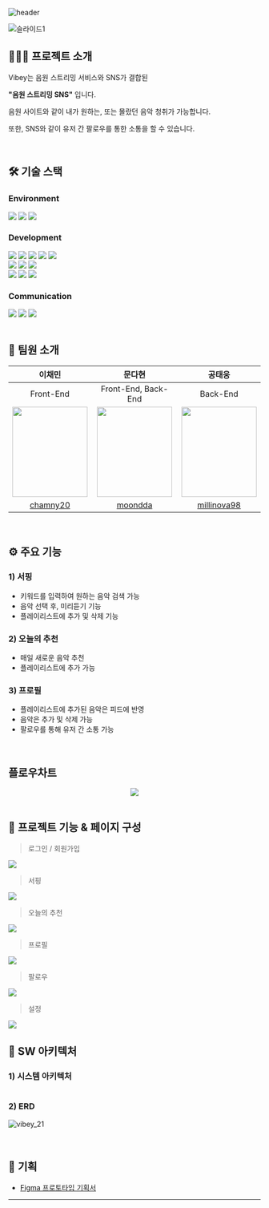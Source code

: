 ![header](https://capsule-render.vercel.app/api?type=wave&color=7e4dff&height=300&section=header&text=VIBEY&fontSize=90&fontColor=f7f5f5&animation=fadeIn)

![슬라이드1](https://github.com/moondda/vibey-playlist/assets/103403362/bdf11429-e185-49e5-b3aa-9f43c4a5abf9)

</div>

## 🧑🏻‍💻 프로젝트 소개

Vibey는 음원 스트리밍 서비스와 SNS가 결합된

<strong>"음원 스트리밍 SNS"</strong> 입니다.

음원 사이트와 같이 내가 원하는, 또는 몰랐던 음악 청취가 가능합니다.

또한, SNS와 같이 유저 간 팔로우를 통한 소통을 할 수 있습니다.

<br/>

## 🛠️ 기술 스택
### Environment
<div align=left>
  <img src="https://img.shields.io/badge/Visual Studio Code-007ACC?style=for-the-badge&logo=visualstudiocode&logoColor=white">
  <img src="https://img.shields.io/badge/git-F05032?style=for-the-badge&logo=git&logoColor=white">
  <img src="https://img.shields.io/badge/github-181717?style=for-the-badge&logo=github&logoColor=white">
</div>

### Development
<div align=left>
<img src="https://img.shields.io/badge/React-61DAFB?style=for-the-badge&logo=React&logoColor=158CB3">
<img src="https://img.shields.io/badge/Node.js-339933?style=for-the-badge&logo=nodedotjs&logoColor=white">
 <img src="https://img.shields.io/badge/javascript-F7DF1E?style=for-the-badge&logo=javascript&logoColor=black">
  <img src="https://img.shields.io/badge/Recoil-007CFD?style=for-the-badge&logo=React&logoColor=white">
  <img src="https://img.shields.io/badge/Axios-5A29E4?style=for-the-badge&logo=axios&logoColor=white">
    <br/>
<img src="https://img.shields.io/badge/express-000000?style=for-the-badge&logo=express&logoColor=white">
<img src="https://img.shields.io/badge/Google Cloud Platform-4285F4?style=for-the-badge&logo=googlecloud&logoColor=white">
<img src="https://img.shields.io/badge/mongodb-47A248?style=for-the-badge&logo=mongodb&logoColor=white">
  <br/>
   <img src="https://img.shields.io/badge/React Query-FF4154?style=for-the-badge&logo=React Query&logoColor=white">
  <img src="https://img.shields.io/badge/React Hook Form-EC5990?style=for-the-badge&logo=reacthookform&logoColor=white">
  <img src="https://img.shields.io/badge/styled components-DB7093?style=for-the-badge&logo=styledcomponents&logoColor=white">
</div>

### Communication
<div align=left>
  <img src="https://img.shields.io/badge/Slack-4A154B?style=for-the-badge&logo=slack&logoColor=white">
  <img src="https://img.shields.io/badge/Notion-000000?style=for-the-badge&logo=notion&logoColor=white">
  <img src="https://img.shields.io/badge/Google Meet-00897B?style=for-the-badge&logo=googlemeet&logoColor=white">
  </div>

</div>

<br/>


## 💫 팀원 소개

<table>
<tr>
  <thead>
   <th align="center">이채민</th>
   <th align="center">문다현</th>
   <th align="center">공태웅</th>
  </thead>
  <tbody>
    <tr>
      <td align="center">Front-End</td>
      <td align="center">Front-End, Back-End</td>
      <td align="center">Back-End</td>
    </tr>
    <tr>
      <td align="center">
        <a target="_blank" href="#">
          <img alt height="180px" width="150px" src="https://github.com/moondda/vibey-playlist/assets/103403362/8561d488-4eca-42f4-a7e1-4fc87a18e63e" />
        </a>
      </td>
      <td align="center">
        <a target="_blank" href="#">
          <img alt height="180px" width="150px" src="https://github.com/moondda/vibey-playlist/assets/103403362/e7d262c1-b465-4182-a052-a3cbe1cc7730"/>
        </a>
      </td>
      <td align="center">
        <a target="_blank" href="#">
          <img alt height="180px" width="150px" src="https://github.com/moondda/vibey-playlist/assets/103403362/0e5c6627-d70d-40db-ab7d-d2d8e61c2b4b"/>
        </a>
        </a>
      </td>
    </tr>
    <tr>
      <td align="center"><a href="https://github.com/chamny20">chamny20</a> </td>
      <td align="center"><a href="https://github.com/moondda">moondda</a></td>
      <td align="center"><a href="https://github.com/millinova98">millinova98</a></td>
    </tr>
  </tbody>
</table>

<br/>

## ⚙️ 주요 기능

### 1) 서핑

- 키워드를 입력하여 원하는 음악 검색 가능
- 음악 선택 후, 미리듣기 기능
- 플레이리스트에 추가 및 삭제 기능

### 2) 오늘의 추천

- 매일 새로운 음악 추천
- 플레이리스트에 추가 가능

### 3) 프로필

- 플레이리스트에 추가된 음악은 피드에 반영
- 음악은 추가 및 삭제 가능
- 팔로우를 통해 유저 간 소통 가능

<br/>

## 플로우차트

<div align=center>
  <img src="https://github.com/moondda/vibey-playlist/assets/103403362/9dc8b189-d29c-4974-8e86-1151d99a8e12"/>
  </div>

<br/>

## 📱 프로젝트 기능 & 페이지 구성 

> 로그인 / 회원가입
 <img src="https://github.com/moondda/vibey-playlist/assets/103403362/e362bf3d-e9af-4dae-9357-b5841327bf67"/>



> 서핑
 <img src="https://github.com/moondda/vibey-playlist/assets/103403362/2680e0cb-f9c3-4a26-93ed-6db111cd39cb"/>



> 오늘의 추천
 <img src="https://github.com/moondda/vibey-playlist/assets/103403362/f62dff29-af42-459d-be7a-412fef43257d"/>



> 프로필
 <img src="https://github.com/moondda/vibey-playlist/assets/103403362/64583ac2-e5e2-4e85-9013-b0dfa046b8c4"/>
 

> 팔로우
 <img src="https://github.com/moondda/vibey-playlist/assets/103403362/e4dea405-b384-4207-8945-e316b6733259"/>
 
 
 > 설정
 <img src="https://github.com/moondda/vibey-playlist/assets/103403362/64ca44fb-0520-4b34-8ccf-90186a69f78e"/>
<br/>

## 🔗 SW 아키텍처

### 1) 시스템 아키텍처
<div align=center>
  <img src="">
</div>

### 2) ERD

![vibey_21](https://github.com/moondda/vibey-playlist/assets/103403362/d751e0b4-754f-47bb-8fea-f0aa0e2969d0)

<br/>

## 🥰 기획

- [Figma 프로토타입 기획서](https://www.figma.com/file/J9ZTG5dFxLNLZPgzo5Kacu/Untitled?type=design&node-id=0-1)



---
